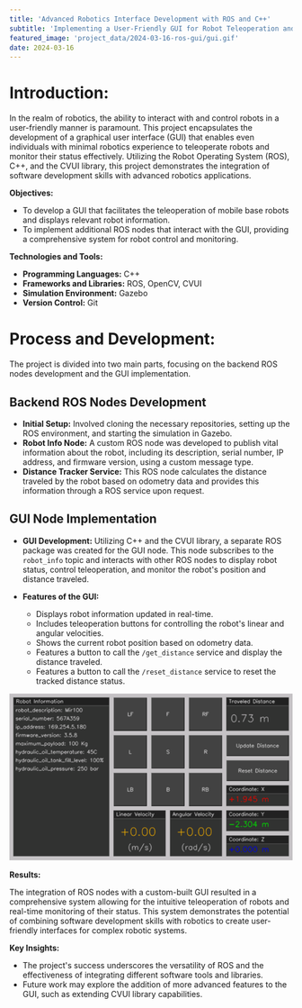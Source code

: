 ```yaml
---
title: 'Advanced Robotics Interface Development with ROS and C++'
subtitle: 'Implementing a User-Friendly GUI for Robot Teleoperation and Monitoring'
featured_image: 'project_data/2024-03-16-ros-gui/gui.gif'
date: 2024-03-16
---
```


# Introduction:

In the realm of robotics, the ability to interact with and control robots in a user-friendly manner is paramount. This project encapsulates the development of a graphical user interface (GUI) that enables even individuals with minimal robotics experience to teleoperate robots and monitor their status effectively. Utilizing the Robot Operating System (ROS), C++, and the CVUI library, this project demonstrates the integration of software development skills with advanced robotics applications.

**Objectives:**

- To develop a GUI that facilitates the teleoperation of mobile base robots and displays relevant robot information.
- To implement additional ROS nodes that interact with the GUI, providing a comprehensive system for robot control and monitoring.

**Technologies and Tools:**

- **Programming Languages:** C++
- **Frameworks and Libraries:** ROS, OpenCV, CVUI
- **Simulation Environment:** Gazebo
- **Version Control:** Git

# Process and Development:

The project is divided into two main parts, focusing on the backend ROS nodes development and the GUI implementation.

## Backend ROS Nodes Development

- **Initial Setup:** Involved cloning the necessary repositories, setting up the ROS environment, and starting the simulation in Gazebo.
- **Robot Info Node:** A custom ROS node was developed to publish vital information about the robot, including its description, serial number, IP address, and firmware version, using a custom message type.
- **Distance Tracker Service:** This ROS node calculates the distance traveled by the robot based on odometry data and provides this information through a ROS service upon request.

## GUI Node Implementation

- **GUI Development:** Utilizing C++ and the CVUI library, a separate ROS package was created for the GUI node. This node subscribes to the `robot_info` topic and interacts with other ROS nodes to display robot status, control teleoperation, and monitor the robot's position and distance traveled.

- **Features of the GUI:** 
    - Displays robot information updated in real-time.
    - Includes teleoperation buttons for controlling the robot's linear and angular velocities.
    - Shows the current robot position based on odometry data.
    - Features a button to call the `/get_distance` service and display the distance traveled.
    - Features a button to call the `/reset_distance` service to reset the tracked distance status.

![](/project_data/2024-03-16-ros-gui/gui.gif)

**Results:**

The integration of ROS nodes with a custom-built GUI resulted in a comprehensive system allowing for the intuitive teleoperation of robots and real-time monitoring of their status. This system demonstrates the potential of combining software development skills with robotics to create user-friendly interfaces for complex robotic systems.

**Key Insights:**

- The project's success underscores the versatility of ROS and the effectiveness of integrating different software tools and libraries.
- Future work may explore the addition of more advanced features to the GUI, such as extending CVUI library capabilities.
